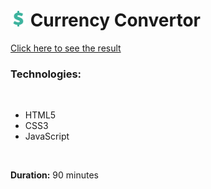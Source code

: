 # <img src="images/PNG/favicon.png" style="height: 25px;"> Currency Convertor
[Click here to see the result](https://dpaguba.github.io/progress-steps/)

### Technologies:

<br>

 - HTML5
 - CSS3
 - JavaScript

<br>

**Duration:** 90 minutes

<br>

<!-- ![steps ]() -->

